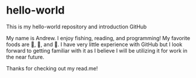 # hello-world

This is my hello-world repository and introduction GitHub

My name is Andrew. I enjoy fishing, reading, and programming! My favorite foods are 🍕, 🌮, and 🌯.
I have very little experience with GitHub but I look forward to getting familiar with it as I believe I will be utilizing it for work in the near future.

Thanks for checking out my read.me!

